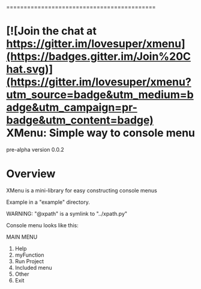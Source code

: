 ===========================================

[![Join the chat at https://gitter.im/lovesuper/xmenu](https://badges.gitter.im/Join%20Chat.svg)](https://gitter.im/lovesuper/xmenu?utm_source=badge&utm_medium=badge&utm_campaign=pr-badge&utm_content=badge)
 XMenu: Simple way to console menu
===========================================
pre-alpha version 0.0.2

Overview
========
XMenu is a mini-library for easy constructing console menus

Example in a "example" directory.

WARNING:
"@xpath" is a symlink to "../xpath.py"

Console menu looks like this:

MAIN MENU

1. Help
2. myFunction
3. Run Project
4. Included menu
5. Other
6. Exit
